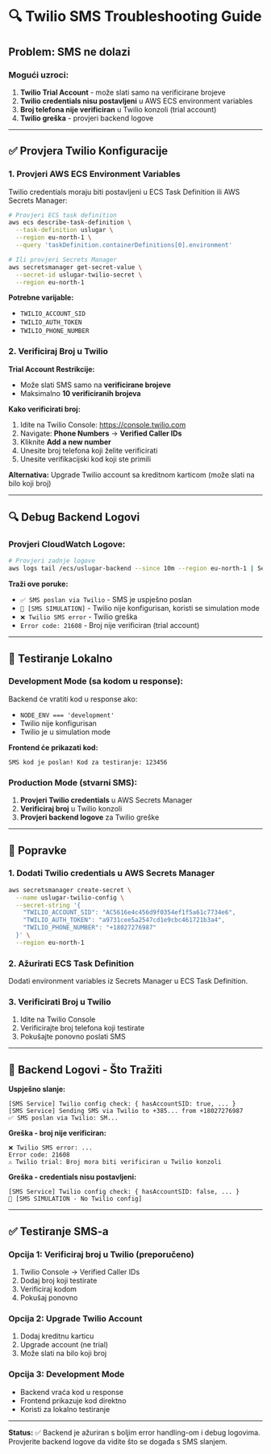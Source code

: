 # 🔍 Twilio SMS Troubleshooting Guide

## Problem: SMS ne dolazi

### Mogući uzroci:

1. **Twilio Trial Account** - može slati samo na verificirane brojeve
2. **Twilio credentials nisu postavljeni** u AWS ECS environment variables
3. **Broj telefona nije verificiran** u Twilio konzoli (trial account)
4. **Twilio greška** - provjeri backend logove

---

## ✅ Provjera Twilio Konfiguracije

### 1. Provjeri AWS ECS Environment Variables

Twilio credentials moraju biti postavljeni u ECS Task Definition ili AWS Secrets Manager:

```bash
# Provjeri ECS task definition
aws ecs describe-task-definition \
  --task-definition uslugar \
  --region eu-north-1 \
  --query 'taskDefinition.containerDefinitions[0].environment'

# Ili provjeri Secrets Manager
aws secretsmanager get-secret-value \
  --secret-id uslugar-twilio-secret \
  --region eu-north-1
```

**Potrebne varijable:**
- `TWILIO_ACCOUNT_SID`
- `TWILIO_AUTH_TOKEN`
- `TWILIO_PHONE_NUMBER`

### 2. Verificiraj Broj u Twilio

**Trial Account Restrikcije:**
- Može slati SMS samo na **verificirane brojeve**
- Maksimalno **10 verificiranih brojeva**

**Kako verificirati broj:**
1. Idite na Twilio Console: https://console.twilio.com
2. Navigate: **Phone Numbers** → **Verified Caller IDs**
3. Kliknite **Add a new number**
4. Unesite broj telefona koji želite verificirati
5. Unesite verifikacijski kod koji ste primili

**Alternativa:** Upgrade Twilio account sa kreditnom karticom (može slati na bilo koji broj)

---

## 🔍 Debug Backend Logovi

### Provjeri CloudWatch Logove:

```bash
# Provjeri zadnje logove
aws logs tail /ecs/uslugar-backend --since 10m --region eu-north-1 | Select-String "SMS|Twilio"
```

**Traži ove poruke:**
- `✅ SMS poslan via Twilio` - SMS je uspješno poslan
- `📱 [SMS SIMULATION]` - Twilio nije konfigurisan, koristi se simulation mode
- `❌ Twilio SMS error` - Twilio greška
- `Error code: 21608` - Broj nije verificiran (trial account)

---

## 🧪 Testiranje Lokalno

### Development Mode (sa kodom u response):

Backend će vratiti kod u response ako:
- `NODE_ENV === 'development'`
- Twilio nije konfigurisan
- Twilio je u simulation mode

**Frontend će prikazati kod:**
```
SMS kod je poslan! Kod za testiranje: 123456
```

### Production Mode (stvarni SMS):

1. **Provjeri Twilio credentials** u AWS Secrets Manager
2. **Verificiraj broj** u Twilio konzoli
3. **Provjeri backend logove** za Twilio greške

---

## 🔧 Popravke

### 1. Dodati Twilio credentials u AWS Secrets Manager

```bash
aws secretsmanager create-secret \
  --name uslugar-twilio-config \
  --secret-string '{
    "TWILIO_ACCOUNT_SID": "AC5616e4c456d9f0354ef1f5a61c7734e6",
    "TWILIO_AUTH_TOKEN": "a9731cee5a2547cd1e9cbc461721b3a4",
    "TWILIO_PHONE_NUMBER": "+18027276987"
  }' \
  --region eu-north-1
```

### 2. Ažurirati ECS Task Definition

Dodati environment variables iz Secrets Manager u ECS Task Definition.

### 3. Verificirati Broj u Twilio

1. Idite na Twilio Console
2. Verificirajte broj telefona koji testirate
3. Pokušajte ponovno poslati SMS

---

## 📝 Backend Logovi - Što Tražiti

**Uspješno slanje:**
```
[SMS Service] Twilio config check: { hasAccountSID: true, ... }
[SMS Service] Sending SMS via Twilio to +385... from +18027276987
✅ SMS poslan via Twilio: SM...
```

**Greška - broj nije verificiran:**
```
❌ Twilio SMS error: ...
Error code: 21608
⚠️ Twilio trial: Broj mora biti verificiran u Twilio konzoli
```

**Greška - credentials nisu postavljeni:**
```
[SMS Service] Twilio config check: { hasAccountSID: false, ... }
📱 [SMS SIMULATION - No Twilio config]
```

---

## ✅ Testiranje SMS-a

### Opcija 1: Verificiraj broj u Twilio (preporučeno)

1. Twilio Console → Verified Caller IDs
2. Dodaj broj koji testirate
3. Verificiraj kodom
4. Pokušaj ponovno

### Opcija 2: Upgrade Twilio Account

1. Dodaj kreditnu karticu
2. Upgrade account (ne trial)
3. Može slati na bilo koji broj

### Opcija 3: Development Mode

- Backend vraća kod u response
- Frontend prikazuje kod direktno
- Koristi za lokalno testiranje

---

**Status:** ✅ Backend je ažuriran s boljim error handling-om i debug logovima. Provjerite backend logove da vidite što se događa s SMS slanjem.

